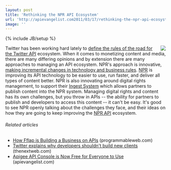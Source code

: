 ```yaml
---
layout: post
title: 'Rethinking the NPR API Ecosystem'
url: 'http://apievangelist.com2011/03/17/rethinking-the-npr-api-ecosystem/'
image: ''
---
```

{% include JB/setup %}
<img src="http://kinlane-productions.s3.amazonaws.com/npr-logo.jpg"  align="right" />Twitter has been working hard lately to <a title="define the rules of the road for the Twitter API" href="http://dev.twitter.com/pages/api_terms">define the rules of the road for the Twitter API</a> ecosystem.
When it comes to monetizing content and media, there are many differing opinions and by extension there are many approaches to managing an API ecosystem.
NPR's approach is innovative, <a title="making incremental changes in technology and business rules" href="http://www.npr.org/blogs/inside/2011/03/17/134259537/the-npr-api-an-engine-rebuild?ft=1&amp;f=91000411">making incremental changes in technology and business rules</a>.
<a title="National Public Radio" href="http://www.npr.org">NPR</a> is improving its API technology to be easier to use, run faster, and deliver all types of content better.
NPR is also innovating around digital rights management, to support their <a title="Ingest System" href="http://www.npr.org/blogs/inside/2010/04/22/126205655/building-the-ingest-system">Ingest System</a> which allows partners to publish content into the NPR system.
Managing digital rights and content has its own challenges, but you throw in APIs -- the ability for partners to publish and developers to access this content -- it can't be easy.
It's good to see NPR openly talking about the challenges they face, and their ideas on how they are going to keep improving the <a title="NPR API" href="http://www.npr.org/api/index">NPR API</a> ecosystem.
<h6 >
     Related articles
</h6>
<ul >
     <li >
          <a href="http://blog.programmableweb.com/2011/03/15/how-fflap-is-building-a-business-on-apis/">How Fflap is Building a Business on APIs</a> (programmableweb.com)
     </li>
     <li >
          <a href="http://thenextweb.com/twitter/2011/03/14/twitter-explains-why-developers-shouldnt-build-new-clients/">Twitter explains why developers shouldn't build new clients</a> (thenextweb.com)
     </li>
     <li >
          <a href="http://blog.apievangelist.com/2011/03/07/apigee-api-console-is-now-free-for-everyone-to-use/">Apigee API Console is Now Free for Everyone to Use</a> (apievangelist.com)
     </li>
</ul>
